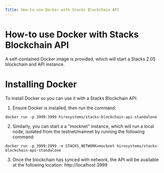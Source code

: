 ```yaml
---
Title: How-to use Docker with Stacks Blockchain API
---
```


# How-to use Docker with Stacks Blockchain API

A self-contained Docker image is provided, which will start a Stacks 2.05 blockchain and API instance.

# Installing Docker

To install Docker so you can use it with a Stacks Blockchain API:

1. Ensure Docker is installed, then run the command:

`docker run -p 3999:3999 hirosystems/stacks-blockchain-api-standalone`

2. Similarly, you can start a a "mocknet" instance, which will run a local node, isolated from the testnet/mainnet by running the following command:

`docker run -p 3999:3999 -e STACKS_NETWORK=mocknet hirosystems/stacks-blockchain-api-standalone`

3. Once the blockchain has synced with network, the API will be available at the following location: http://localhost:3999
